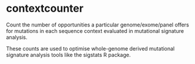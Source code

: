 # contextcounter

Count the number of opportunities a particular genome/exome/panel offers for mutations in each sequence context evaluated in mutational signature analysis.

These counts are used to optimise whole-genome derived mutational signature analysis tools like the sigstats R package.


